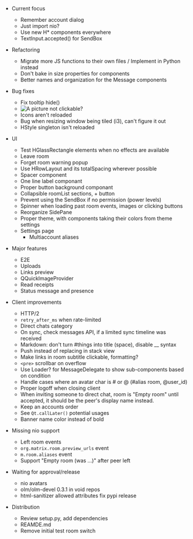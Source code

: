 - Current focus
  - Remember account dialog
  - Just import nio?
  - Use new H\* components everywhere
  - TextInput.accepted() for SendBox

- Refactoring
  - Migrate more JS functions to their own files / Implement in Python instead
  - Don't bake in size properties for components
  - Better names and organization for the Message components

- Bug fixes
  - Fix tooltip hide()
  - ![A picture](https://picsum.photos/256/256) not clickable?
  - Icons aren't reloaded
  - Bug when resizing window being tiled (i3), can't figure it out
  - HStyle singleton isn't reloaded

- UI
  - Test HGlassRectangle elements when no effects are available
  - Leave room
  - Forget room warning popup
  - Use HRowLayout and its totalSpacing wherever possible
  - Spacer component
  - One line label componant
  - Proper button background componant
  - Collapsible roomList sections, + button
  - Prevent using the SendBox if no permission (power levels)
  - Spinner when loading past room events, images or clicking buttons
  - Reorganize SidePane
  - Proper theme, with components taking their colors from theme settings
  - Settings page
    - Multiaccount aliases

- Major features
  - E2E
  - Uploads
  - Links preview
  - QQuickImageProvider
  - Read receipts
  - Status message and presence

- Client improvements
  - HTTP/2
  - `retry_after_ms` when rate-limited
  - Direct chats category
  - On sync, check messages API, if a limited sync timeline was received
  - Markdown: don't turn #things into title (space), disable __ syntax
  - Push instead of replacing in stack view
  - Make links in room subtitle clickable, formatting?
  - `<pre>` scrollbar on overflow
  - Use Loader? for MessageDelegate to show sub-components based on condition
  - Handle cases where an avatar char is # or @ (#alias room, @user\_id)
  - Proper logoff when closing client
  - When inviting someone to direct chat, room is "Empty room" until accepted,
    it should be the peer's display name instead.
  - Keep an accounts order
  - See `Qt.callLater()` potential usages
  - Banner name color instead of bold

- Missing nio support
  - Left room events
  - `org.matrix.room.preview_urls` event
  - `m.room.aliases` event
  - Support "Empty room (was ...)" after peer left

- Waiting for approval/release
  - nio avatars
  - olm/olm-devel 0.3.1 in void repos
  - html-sanitizer allowed attributes fix pypi release

- Distribution
  - Review setup.py, add dependencies
  - REAMDE.md
  - Remove initial test room switch
